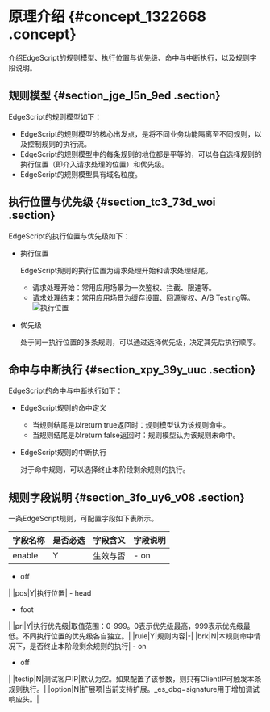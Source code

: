 # 原理介绍 {#concept_1322668 .concept}

介绍EdgeScript的规则模型、执行位置与优先级、命中与中断执行，以及规则字段说明。

## 规则模型 {#section_jge_l5n_9ed .section}

EdgeScript的规则模型如下：

-   EdgeScript的规则模型的核心出发点，是将不同业务功能隔离至不同规则，以及控制规则的执行流。
-   EdgeScript的规则模型中的每条规则的地位都是平等的，可以各自选择规则的执行位置（即介入请求处理的位置）和优先级。
-   EdgeScript的规则模型具有域名粒度。

## 执行位置与优先级 {#section_tc3_73d_woi .section}

EdgeScript的执行位置与优先级如下：

-   执行位置

    EdgeScript规则的执行位置为请求处理开始和请求处理结尾。

    -   请求处理开始：常用应用场景为一次鉴权、拦截、限速等。
    -   请求处理结束：常用应用场景为缓存设置、回源鉴权、A/B Testing等。
    ![执行位置](http://static-aliyun-doc.oss-cn-hangzhou.aliyuncs.com/assets/img/1054231/156389375752591_zh-CN.png)

-   优先级

    处于同一执行位置的多条规则，可以通过选择优先级，决定其先后执行顺序。


## 命中与中断执行 {#section_xpy_39y_uuc .section}

EdgeScript的命中与中断执行如下：

-   EdgeScript规则的命中定义
    -   当规则结尾是以return true返回时：规则模型认为该规则命中。
    -   当规则结尾是以return false返回时：规则模型认为该规则未命中。
-   EdgeScript规则的中断执行

    对于命中规则，可以选择终止本阶段剩余规则的执行。


## 规则字段说明 {#section_3fo_uy6_v08 .section}

一条EdgeScript规则，可配置字段如下表所示。

|字段名称|是否必选|字段含义|字段说明|
|----|----|----|----|
|enable|Y|生效与否| -   on
-   off

 |
|pos|Y|执行位置| -   head
-   foot

 |
|pri|Y|执行优先级|取值范围：0-999。0表示优先级最高，999表示优先级最低。不同执行位置的优先级各自独立。|
|rule|Y|规则内容|-|
|brk|N|本规则命中情况下，是否终止本阶段剩余规则的执行| -   on
-   off

 |
|testip|N|测试客户IP|默认为空。如果配置了该参数，则只有ClientIP可触发本条规则执行。|
|option|N|扩展项|当前支持扩展。\_es\_dbg=signature用于增加调试响应头。|

